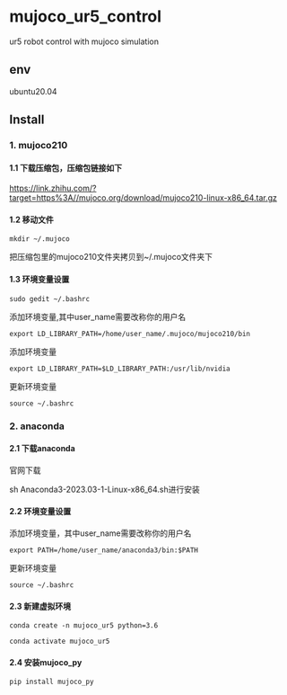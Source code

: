 # mujoco_ur5_control
ur5 robot control with mujoco simulation

## env
ubuntu20.04

## Install


### 1. mujoco210

#### 1.1 下载压缩包，压缩包链接如下

https://link.zhihu.com/?target=https%3A//mujoco.org/download/mujoco210-linux-x86_64.tar.gz 

#### 1.2 移动文件

```commandline
mkdir ~/.mujoco 
```

把压缩包里的mujoco210文件夹拷贝到~/.mujoco文件夹下

#### 1.3 环境变量设置

```commandline
sudo gedit ~/.bashrc
```

添加环境变量,其中user_name需要改称你的用户名
```commandline
export LD_LIBRARY_PATH=/home/user_name/.mujoco/mujoco210/bin
```

添加环境变量
```commandline
export LD_LIBRARY_PATH=$LD_LIBRARY_PATH:/usr/lib/nvidia
```

更新环境变量
```commandline
source ~/.bashrc
```

### 2. anaconda

#### 2.1 下载anaconda

官网下载

sh Anaconda3-2023.03-1-Linux-x86_64.sh进行安装

#### 2.2 环境变量设置

添加环境变量，其中user_name需要改称你的用户名
```commandline
export PATH=/home/user_name/anaconda3/bin:$PATH
```

更新环境变量
```commandline
source ~/.bashrc
```

#### 2.3 新建虚拟环境

```commandline
conda create -n mujoco_ur5 python=3.6

conda activate mujoco_ur5
```

#### 2.4 安装mujoco_py

```commandline
pip install mujoco_py
```
